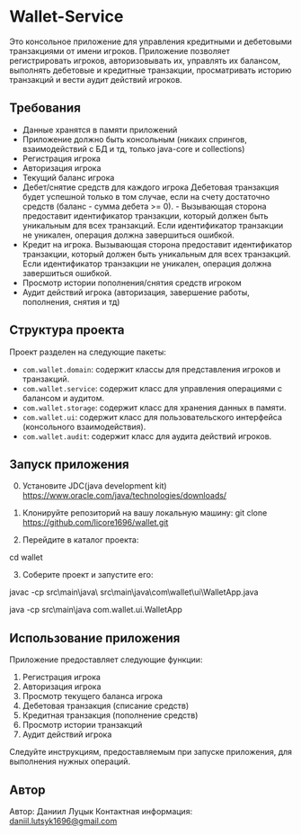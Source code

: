 # Wallet-Service

Это консольное приложение для управления кредитными и дебетовыми транзакциями от имени игроков. Приложение позволяет регистрировать игроков, авторизовывать их, управлять их балансом, выполнять дебетовые и кредитные транзакции, просматривать историю транзакций и вести аудит действий игроков.

## Требования

- Данные хранятся в памяти приложений
- Приложение должно быть консольным (никаих спрингов, взаимодействий с БД и тд, только java-core и collections)
- Регистрация игрока
- Авторизация игрока
- Текущий баланс игрока
- Дебет/снятие средств для каждого игрока Дебетовая транзакция будет успешной только в том случае, если на счету достаточно средств (баланс - сумма дебета >= 0). - Вызывающая сторона предоставит идентификатор транзакции, который должен быть уникальным для всех транзакций. Если идентификатор транзакции не уникален, операция должна завершиться ошибкой.
- Кредит на игрока. Вызывающая сторона предоставит идентификатор транзакции, который должен быть уникальным для всех транзакций. Если идентификатор транзакции не уникален, операция должна завершиться ошибкой.
- Просмотр истории пополнения/снятия средств игроком
- Аудит действий игрока (авторизация, завершение работы, пополнения, снятия и тд)

## Структура проекта

Проект разделен на следующие пакеты:

- `com.wallet.domain`: содержит классы для представления игроков и транзакций.
- `com.wallet.service`: содержит класс для управления операциями с балансом и аудитом.
- `com.wallet.storage`: содержит класс для хранения данных в памяти.
- `com.wallet.ui`: содержит класс для пользовательского интерфейса (консольного взаимодействия).
- `com.wallet.audit`: содержит класс для аудита действий игроков.

## Запуск приложения
0. Установите JDC(java development kit) https://www.oracle.com/java/technologies/downloads/
1. Клонируйте репозиторий на вашу локальную машину:
   git clone https://github.com/licore1696/wallet.git

2. Перейдите в каталог проекта:

cd wallet

3. Соберите проект и запустите его:

javac -cp src\main\java\ src\main\java\com\wallet\ui\WalletApp.java

java -cp src\main\java com.wallet.ui.WalletApp

## Использование приложения

Приложение предоставляет следующие функции:

1. Регистрация игрока
2. Авторизация игрока
3. Просмотр текущего баланса игрока
4. Дебетовая транзакция (списание средств)
5. Кредитная транзакция (пополнение средств)
6. Просмотр истории транзакций
7. Аудит действий игрока

Следуйте инструкциям, предоставляемым при запуске приложения, для выполнения нужных операций.

## Автор

Автор: Даниил Луцык
Контактная информация: daniil.lutsyk1696@gmail.com
